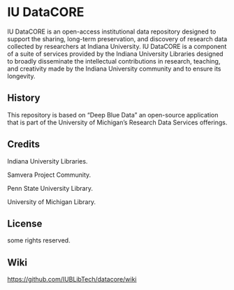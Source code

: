 # IU DataCORE

IU DataCORE is an open-access institutional data repository designed to
support the sharing, long-term preservation, and discovery of research data
collected by researchers at Indiana University. IU DataCORE is a component
of a suite of services provided by the Indiana University Libraries designed to
broadly disseminate the intellectual contributions in research, teaching, and
creativity made by the Indiana University community and to ensure its
longevity.


## History

This repository is based on “Deep Blue Data” an open-source application that
is part of the University of Michigan’s Research Data Services offerings.


## Credits

Indiana University Libraries.

Samvera Project Community.

Penn State University Library.

University of Michigan Library.

## License

some rights reserved.

## Wiki

https://github.com/IUBLibTech/datacore/wiki
